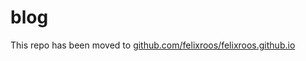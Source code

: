 # blog

This repo has been moved to [github.com/felixroos/felixroos.github.io](https://github.com/felixroos/felixroos.github.io)